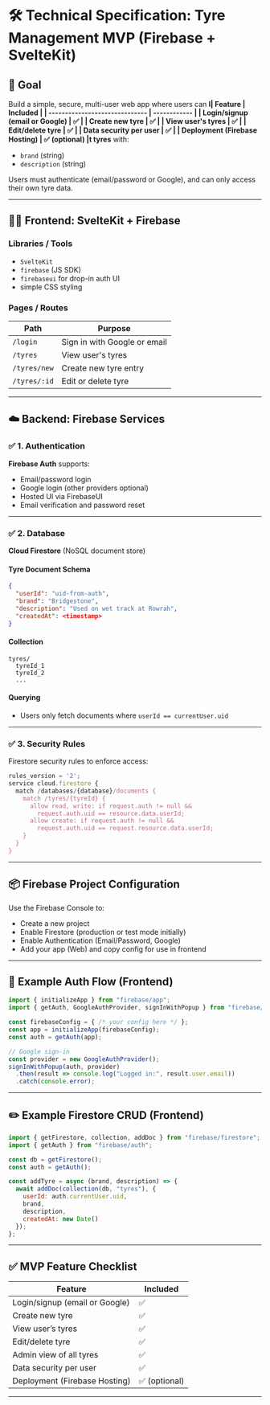 # 🛠️ Technical Specification: Tyre Management MVP (Firebase + SvelteKit)

## 🎯 Goal

Build a simple, secure, multi-user web app where users can **l| Feature                        | Included     |
| ------------------------------ | ------------ |
| Login/signup (email or Google) | ✅            |
| Create new tyre                | ✅            |
| View user's tyres              | ✅            |
| Edit/delete tyre               | ✅            |
| Data security per user         | ✅            |
| Deployment (Firebase Hosting)  | ✅ (optional) |t tyres** with:

* `brand` (string)
* `description` (string)

Users must authenticate (email/password or Google), and can only access their own tyre data.

---

## 🧑‍💻 Frontend: SvelteKit + Firebase

### Libraries / Tools

* `SvelteKit`
* `firebase` (JS SDK)
* `firebaseui` for drop-in auth UI
* simple CSS styling

### Pages / Routes

| Path           | Purpose                            |
| -------------- | ---------------------------------- |
| `/login`       | Sign in with Google or email       |
| `/tyres`       | View user's tyres                  |
| `/tyres/new`   | Create new tyre entry              |
| `/tyres/:id`   | Edit or delete tyre                |

---

## ☁️ Backend: Firebase Services

### ✅ 1. Authentication

**Firebase Auth** supports:

* Email/password login
* Google login (other providers optional)
* Hosted UI via FirebaseUI
* Email verification and password reset

---

### ✅ 2. Database

**Cloud Firestore** (NoSQL document store)

#### Tyre Document Schema

```json
{
  "userId": "uid-from-auth",
  "brand": "Bridgestone",
  "description": "Used on wet track at Rowrah",
  "createdAt": <timestamp>
}
```

#### Collection

```
tyres/
  tyreId_1
  tyreId_2
  ...
```

#### Querying

* Users only fetch documents where `userId == currentUser.uid`

---

### ✅ 3. Security Rules

Firestore security rules to enforce access:

```js
rules_version = '2';
service cloud.firestore {
  match /databases/{database}/documents {
    match /tyres/{tyreId} {
      allow read, write: if request.auth != null && 
        request.auth.uid == resource.data.userId;
      allow create: if request.auth != null && 
        request.auth.uid == request.resource.data.userId;
    }
  }
}
```

---

## 📦 Firebase Project Configuration

Use the Firebase Console to:

* Create a new project
* Enable Firestore (production or test mode initially)
* Enable Authentication (Email/Password, Google)
* Add your app (Web) and copy config for use in frontend

---

## 🔐 Example Auth Flow (Frontend)

```js
import { initializeApp } from "firebase/app";
import { getAuth, GoogleAuthProvider, signInWithPopup } from "firebase/auth";

const firebaseConfig = { /* your config here */ };
const app = initializeApp(firebaseConfig);
const auth = getAuth(app);

// Google sign-in
const provider = new GoogleAuthProvider();
signInWithPopup(auth, provider)
  .then(result => console.log("Logged in:", result.user.email))
  .catch(console.error);
```

---

## ✏️ Example Firestore CRUD (Frontend)

```js
import { getFirestore, collection, addDoc } from "firebase/firestore";
import { getAuth } from "firebase/auth";

const db = getFirestore();
const auth = getAuth();

const addTyre = async (brand, description) => {
  await addDoc(collection(db, "tyres"), {
    userId: auth.currentUser.uid,
    brand,
    description,
    createdAt: new Date()
  });
};
```

---

## ✅ MVP Feature Checklist

| Feature                        | Included     |
| ------------------------------ | ------------ |
| Login/signup (email or Google) | ✅            |
| Create new tyre                | ✅            |
| View user’s tyres              | ✅            |
| Edit/delete tyre               | ✅            |
| Admin view of all tyres        | ✅            |
| Data security per user         | ✅            |
| Deployment (Firebase Hosting)  | ✅ (optional) |

---

